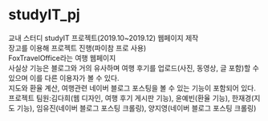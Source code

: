 # studyIT_pj
교내 스터디 studyIT 프로젝트(2019.10~2019.12) 웹페이지 제작 <br>
장고를 이용해 프로젝트 진행(파이참 프로 사용)<br>
FoxTravelOffice라는 여행 웹페이지<br>
사실상 기능은 블로그와 거의 유사하며 여행 후기를 업로드(사진, 동영상, 글 포함)할 수 있으며 이를 다른 이용자가 볼 수 있다.<br>
지도와 환율 계산, 여행관련 네이버 블로그 포스팅을 볼 수 있는 기능이 포함되어 있다.<br>
프로젝트 팀원:김다희(웹 디자인, 여행 후기 게시판 기능), 윤예빈(환율 기능), 한재경(지도 기능), 임유진(네이버 블로그 포스팅 크롤링), 양지영(네이버 블로그 포스팅 크롤링)
